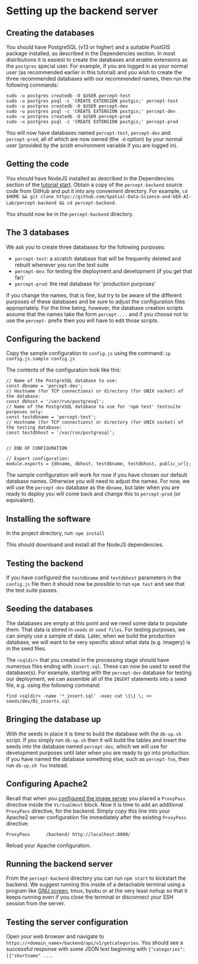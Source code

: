 # Setting up the backend server


## Creating the databases

You should have PostgreSQL (v13 or higher) and a suitable PostGIS package installed, as described in the Dependencies section. In most distributions it is easiest to create the databases and enable extensions as the `postgres` special user. For example, if you are logged in as your normal user (as recommended earlier in this tutorial) and you wish to create the three recommended databases with our recommended names, then run the following commands:

    sudo -u postgres createdb -O $USER percept-test
    sudo -u postgres psql -c 'CREATE EXTENSION postgis;' percept-test
    sudo -u postgres createdb -O $USER percept-dev
    sudo -u postgres psql -c 'CREATE EXTENSION postgis;' percept-dev
    sudo -u postgres createdb -O $USER percept-prod
    sudo -u postgres psql -c 'CREATE EXTENSION postgis;' percept-prod

You will now have databases named `percept-test`, `percept-dev` and `percept-prod`, all of which are now owned (the `-O` option) by your normal user (provided by the `$USER` environment variable if you are logged in).

## Getting the code

You should have NodeJS installed as described in the Dependencies section of the [tutorial start](README.md). Obtain a copy of the `percept-backend` source code from GitHub and put it into any convenient directory. For example, `cd $HOME && git clone https://github.com/Spatial-Data-Science-and-GEO-AI-Lab/percept-backend && cd percept-backend`.

You should now be in the `percept-backend` directory.

## The 3 databases

We ask you to create three databases for the following purposes:
- `percept-test`: a scratch database that will be frequently deleted and rebuilt whenever you run the test suite
- `percept-dev`: for testing the deployment and development (if you get that far)`
- `percept-prod`: the real database for 'production purposes'

If you change the names, that is fine, but try to be aware of the different purposes of these databases and be sure to adjust the configuration files appropriately. For the time being, however, the database creation scripts assume that the names take the form `percept-...` and if you choose not to use the `percept-` prefix then you will have to edit those scripts.

## Configuring the backend

Copy the sample configuration to `config.js` using the command: `cp config.js.sample config.js`

The contents of the configuration look like this:

    // Name of the PostgreSQL database to use:
    const dbname = 'percept-dev';
    // Hostname (for TCP connections) or directory (for UNIX socket) of the database:
    const dbhost = '/var/run/postgresql';
    // Name of the PostgreSQL database to use for 'npm test' testsuite purposes only:
    const testdbname = 'percept-test';
    // Hostname (for TCP connections) or directory (for UNIX socket) of the testing database:
    const testdbhost = '/var/run/postgresql';


    // END OF CONFIGURATION

    // Export configuration:
    module.exports = {dbname, dbhost, testdbname, testdbhost, public_url};


The sample configuration will work for now if you have chosen our default database names. Otherwise you will need to adjust the names. For now, we will use the `percept-dev` database as the `dbname`, but later when you are ready to deploy you will come back and change this to `percept-prod` (or equivalent).

## Installing the software

In the project directory, run: `npm install`

This should downloand and install all the NodeJS dependencies.

## Testing the backend

If you have configured the `testdbname` and `testdbhost` parameters in the `config.js` file then it should now be possible to run `npm test` and see that the test suite passes.

## Seeding the databases

The databases are empty at this point and we need some data to populate them. That data is stored in `seeds` or `seed files`. For testing purposes, we can simply use a sample of data. Later, when we build the production database, we will want to be very specific about what data (e.g. imagery) is in the seed files.

The `<sqldir>` that you created in the processing stage should have numerous files ending with `insert.sql`. These can now be used to seed the database(s). For example, starting with the `percept-dev` database for testing our deployment, we can assemble all of the `INSERT` statements into a seed file, e.g. using the following command:

    find <sqldir> -name '*_insert.sql' -exec cat \{\} \; >> seeds/dev/01_inserts.sql

## Bringing the database up

With the seeds in place it is time to build the database with the `db-up.sh` script. If you simply run `db-up.sh` then it will build the tables and insert the seeds into the database named `percept-dev`, which we will use for development purposes until later when you are ready to go into production. If you have named the database something else, such as `percept-foo`, then run `db-up.sh foo` instead.

## Configuring Apache2

Recall that when you [configured the image server](apache.md) you placed a `ProxyPass` directive inside the `VirtualHost` block. Now it is time to add an additional `ProxyPass` directive, for the backend. Simply copy this line into your Apache2 server configuration file immediately after the existing `ProxyPass` directive:

    ProxyPass      /backend/ http://localhost:8000/

Reload your Apache configuration.

## Running the backend server

From the `percept-backend` directory you can run `npm start` to kickstart the backend. We suggest running this inside of a detachable terminal using a program like [GNU screen](screen.md), tmux, byobu or at the very least nohup so that it keeps running even if you close the terminal or disconnect your SSH session from the server.

## Testing the server configuration

Open your web browser and navigate to `https://<domain_name>/backend/api/v1/getcategories`. You should see a successful response with some JSON text beginning with `{"categories":[{"shortname" ...`.
